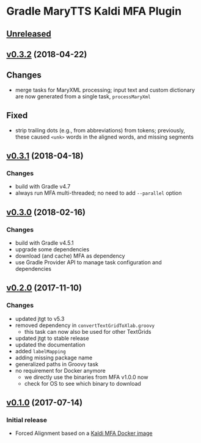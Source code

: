 Gradle MaryTTS Kaldi MFA Plugin
===============================

[Unreleased]
------------

[v0.3.2] (2018-04-22)
---------------------

## Changes

- merge tasks for MaryXML processing; input text and custom dictionary are now generated from a single task, `processMaryXml`

## Fixed

- strip trailing dots (e.g., from abbreviations) from tokens; previously, these caused `<unk>` words in the aligned words, and missing segments

[v0.3.1] (2018-04-18)
---------------------

### Changes

- build with Gradle v4.7
- always run MFA multi-threaded; no need to add `--parallel` option

[v0.3.0] (2018-02-16)
---------------------

### Changes

- build with Gradle v4.5.1
- upgrade some dependencies
- download (and cache) MFA as dependency
- use Gradle Provider API to manage task configuration and dependencies

[v0.2.0] (2017-11-10)
---------------------

### Changes

- updated jtgt to v5.3
- removed dependency in `convertTextGridToXlab.groovy`
    - this task can now also be used for other TextGrids
- updated jtgt to stable release
- updated the documentation
- added `labelMapping`
- adding missing package name
- generalized paths in Groovy task
- no requirement for Docker anymore
    - we directly use the binaries from MFA v1.0.0 now
    - check for OS to see which binary to download

[v0.1.0] (2017-07-14)
---------------------

### Initial release

- Forced Alignment based on a [Kaldi MFA Docker image](https://hub.docker.com/r/psibre/kaldi-mfa/)

[Unreleased]: https://github.com/marytts/gradle-marytts-kaldi-mfa-plugin/compare/v0.3.2...HEAD
[v0.3.2]: https://github.com/marytts/gradle-marytts-kaldi-mfa-plugin/compare/v0.3.1...v0.3.2
[v0.3.1]: https://github.com/marytts/gradle-marytts-kaldi-mfa-plugin/compare/v0.3.0...v0.3.1
[v0.3.0]: https://github.com/marytts/gradle-marytts-kaldi-mfa-plugin/compare/v0.2.0...v0.3.0
[v0.2.0]: https://github.com/marytts/gradle-marytts-kaldi-mfa-plugin/compare/v0.1.0...v0.2.0
[v0.1.0]: https://github.com/marytts/gradle-marytts-kaldi-mfa-plugin/releases/tag/v0.1.0

